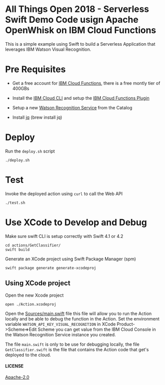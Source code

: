# All Things Open 2018 - Serverless Swift Demo Code usign Apache OpenWhisk on IBM Cloud Functions

This is a simple example using Swift to build a Serverless Application that leverages IBM Watson Visual Recognition.

# Pre Requisites

- Get a free account for [IBM Cloud Functions](https://console.bluemix.net), there is a free montly tier of 400GBs

- Install the [IBM Cloud CLI](https://console.bluemix.net/docs/cli/reference/bluemix_cli/download_cli.html) and setup the [IBM Cloud Functions Plugin](https://console.bluemix.net/openwhisk/learn/cli)

- Setup a new [Watson Recognition Service](https://console.bluemix.net/catalog/services/visual-recognition) from the Catalog

- Install [jq](https://stedolan.github.io/jq/) (brew install jq)

# Deploy
Run the `deploy.sh` script
```
./deploy.sh
```

# Test
Invoke the deployed action using `curl` to call the Web API
```
./test.sh
```

# Use XCode to Develop and Debug
Make sure swift CLI is setup correctly with Swift 4.1 or 4.2
```
cd actions/GetClassifier/
swift build
```
Generate an XCode project using Swift Package Manager (spm)
```
swift package generate generate-xcodeproj
```

## Using XCode project
Open the new Xcode project
```
open ./Action.xcodeproj
```

Open the [Sources/main.swift](actions/GetClassifier/Sources/Action/main.swift) file this file will allow you to run the Action locally and be able to debug the function in the Action.
Set the environment variable `WATSON_API_KEY_VISUAL_RECOGNITION` in XCode Product->Scheme=>Edit Scheme you can get value from the IBM Cloud Console in the Watson Recognition Service instance you created.

The file `main.swift` is only to be use for debugging locally, the file `GetClassifier.swift` is the file that contains the Action code that get's deployed to the cloud.

#### LICENSE
[Apache-2.0](./LICENSE.txt)
